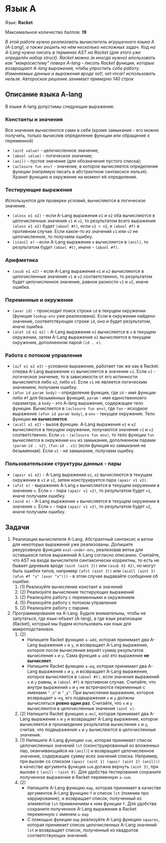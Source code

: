 # Язык A

Язык:​ **Racket**

Максимальное количество баллов: **19**

*В этой работе нужно реализовать вычислитель игрушечного языка A (A-Lang), а также решить на нём несколько несложных задач. Код на A-Lang нужно писать в терминах AST на Racket (для этого уже определён набор struct). Racket можно (и иногда нужно) ипользовать как "макросистему" поверх A-lang - писать Racket функции, которые возвращают A-lang выражения, чтобы упростить себе работу. Изменяемые данные и выражения вроде set!, set-mcar! использовать нельзя. Автороское решение занимает примерно 140 строк*

## Описание языка A-lang

В языке A-lang допустимы следующие выражения:

### Константы и значения

Все значения вычисляются сами в себя (кроме замыкания - его можно получить, только вычислив определение функции или обращение к переменной)

- `(aint value)` - целочисленное значение;
- `(abool value)` - логическое значение;
- `(anil)` - пустое значение (для обозначения пустого списка);
- `(aclosure fun env)` - значение, в которое вычисляется определение функции (напрямую писать в абстрактном синтаксисе нельзя). Хранит функцию и окружение на момент её определения.

### Тестирующие выражения

Используются для проверки условий, вычисляются в логическое значение.

- `(aless e1 e2)` - если A-Lang выражения `e1` и `e2` оба вычисляются в целочисленные значения `v1` и `v2`, то результатом всего выражения `(aless e1 e2)` будет `(abool #t)`, если `v1 < v2`, и `(abool #f)` в противном случае. Если какое-то из значений `v1` или `v2` не целочисленное, то получаем ошибку.
- `(isanil e)` - если A-Lang выражение `e` вычисляется в `(anil)`, то результатом будет `(abool #t)`, иначе - `(abool #f)`.

### Арифметика

- `(asub e1 e2)` - если A-Lang выражения `e1` и `e2` вычисляются в целочисленные значения `v1` и `v2` соответственно, то результатом будет целочисленное значение, равное разности `v1` и `v2`, иначе ошибка.

### Переменные и окружение

- `(avar id)` - происходит поиск строки `id` в текущем окружении (функция `lookup-env` уже реализована). Если в окружении найдено значение, соответствующее строке `id`, оно и будет результатом, иначе ошибка.
- `(alet id e1 e2)` - A-Lang выражение `e1` вычисляется в `v` в текущем окружении, затем A-Lang выражение `e2` вычисляется в текущем окружении, дополненном парой `(id . v)`.

### Работа с потоком управления

- `(aif e1 e2 e3)` - условное выражение, работает так же как в Racket: сперва A-Lang выражение `e1` вычисляется в значение `v1`. Если `v1` - логическое значение, то в зависимости от его истинности вычисляется либо `e2`, либо `e3`. Если `v1` не является логическим значением, получаем ошибку.
- `(afun id param body)` - определение функции, где `id` - имя функции либо `#f` для безымянных функций, `param` - имя единственноего параметра, а `body` - это A-lang выражение, содержащее тело функции. Вычисляется в `(aclosure fun env)`, где `fun` - исходное выражение `(afun id param body)`, а `env` - текущее окружение. Тело функции **не вычисляется**.
- `(acall e1 e2)` - вызов функции. A-Lang выражения `e1` и `e2` вычисляются в текущем окружении, получаются значения `v1` и `v2` соответственно. Если `v1` - `(aclosure fun env)`, то тело функции `fun` вычисляется в окружении `env` из замыкания, дополненном парами `(param-id . v2)`, `(fun-id . v1)` (если функция из замыкания не безымянная). Если `v1` - не замыкание, получаем ошибку.

### Пользовательские структуры данных - пары

- `(apair e1 e2)` - A-Lang выражения `e1`, `e2` вычисляются в текущем окружении в `v1` и `v2`, затем конструируется пара `(apair v1 v2)`.
- `(afst e)` - выражение A-Lang `e` вычисляется в текущем окружении в значение `v`. Если `v` - пара `(apair v1 v2)`, то результатом будет `v1`, иначе получаем ошибку.
- `(asnd e)` - A-Lang выражение `e` вычисляется в текущем окружении в значение `v`. Если `v` - пара `(apair v1 v2)`, то результатом будет `v2`, иначе получаем ошибку.

## Задачи

1. Реализация вычислителя A-Lang. Абстрактный синтаксис и ветки для некоторых выражений уже реализованы. Допишите рекурсивную функцию `eval-under-env`, реализовав ветки для оставшихся типов выражений A-Lang согласно описанию. Считайте, что AST на входе вычислителя синтаксически корректны, то есть не бывает деревьев вроде `(aint (aint 3))` или `(asub 43 42)`, но могут быть ошибки типов, например `(afst (aint 3))` или `(acall (aint 3) (afun #f "x" (avar "x")))` - в этом случае выдавайте сообщения об ошибке.
    1. (1) Реализуйте вычисление констант и значений
    2. (2) Реализуйте вычисление тестирующих выражений
    3. (2) Реализуйте работу с переменными и окружением
    4. (5) Реализуйте работу с потоком управления
    5. (2) Реализуйте работу с парами.
2. Программирование на A-Lang. Будьте внимательны, чтобы не запутаться, где язык-объект (A-lang), а где язык реализации (Racket), который мы будем использовать как язык для макроподстановок.
    1. (2)
        - Напишите Racket функцию `a-add`, которая принимает два A-Lang выражения `x` и `y`, и возвращает A-Lang выражение, которое после вычисления вернёт сумму результатов вычисления `x` и `y`. Сама функция `a-add` это выражение **не вычисляет**.
        - Напишите Racket функцию `a-eq`, которая принимает два A-Lang выражения `x` и `y`, и возвращает A-Lang выражение, которое вычисляется в `(abool #t)`, если значения выражений `x` и `y` равны, и `(abool #f)` в противном случае. Считайте, что внутри выражений `x` и `y` не встречаются переменные с именами `"_x"` и `"_y"`. При вычислении выражения, которое возвращает `a-eq`, его подвыражения `x` и `y` должны вычисляться **ровно один раз**. Считайте, что `x` и `y` вычисляются в целочисленные значения `(aint v)`.
    2. (2) Напишите Racket функцию `a-mul`, которая принимает два A-Lang выражения `x` и `y` и возвращает A-Lang выражение, которое вычисляется в произведение результатов вычисления `x` и `y`, считая, что подвыражения `x` и `y` вычисляются в целочисленные значения.
    3. (1) Напишите A-Lang функцию `sum`, которая принимает список целочисленных значений `lst` (сконструированный из вложенных пар, оканчивающийся на `(anil)`) и возвращает целочисленное значение, содержащее сумму всех значений списка. Например, при вызове со списком `(apair (aint 1) (apair (aint 2) (anil)))` в качестве аргумента функция `sum` должна вернуть `(aint 3)`, при вызове с `(anil)` - `(aint 0)`. Для удобства тестирования сохраните полученное выражение в Racket переменную `a-sum`.
    4. (2)
        - Напишите A-Lang функцию `map`, которая принимает в качестве аргументов A-Lang функцию `f` и список `lst` (помним про каррирование), и возвращает список, полученный из элементов `lst` применением к ним функции `f`. Для удобства сохраните полученное A-Lang выражение в Racket переменную с именем `a-map`
        - С помощью функции `map` реализуйте A-Lang функцию `squares`, которая принимает список целочисленных A-Lang значений `lst` и возвращает список, полученный из квадратов соответствующих значений.
